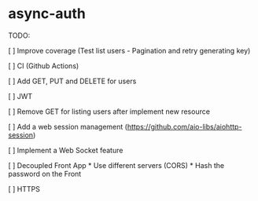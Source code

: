 # async-auth

TODO:

[ ] Improve coverage (Test list users - Pagination and retry generating key)

[ ] CI (Github Actions)

[ ] Add GET, PUT and DELETE for users

[ ] JWT

[ ] Remove GET for listing users after implement new resource

[ ] Add a web session management (https://github.com/aio-libs/aiohttp-session)

[ ] Implement a Web Socket feature

[ ] Decoupled Front App
    * Use different servers (CORS)
    * Hash the password on the Front

[ ] HTTPS
